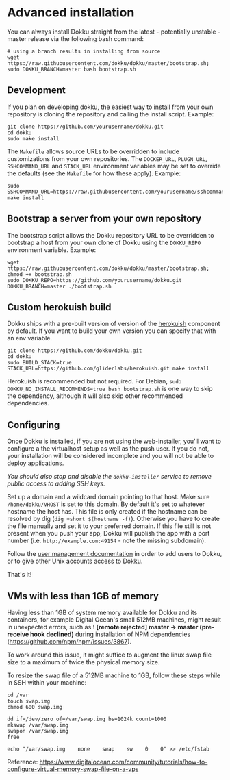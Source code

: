 # Advanced installation

You can always install Dokku straight from the latest - potentially unstable - master release via the following bash command:

```shell
# using a branch results in installing from source
wget https://raw.githubusercontent.com/dokku/dokku/master/bootstrap.sh;
sudo DOKKU_BRANCH=master bash bootstrap.sh
```

## Development

If you plan on developing dokku, the easiest way to install from your own repository is cloning the repository and calling the install script. Example:

```shell
git clone https://github.com/yourusername/dokku.git
cd dokku
sudo make install
```

The `Makefile` allows source URLs to be overridden to include customizations from your own repositories. The `DOCKER_URL`, `PLUGN_URL`, `SSHCOMMAND_URL` and `STACK_URL` environment variables may be set to override the defaults (see the `Makefile` for how these apply). Example:

```shell
sudo SSHCOMMAND_URL=https://raw.githubusercontent.com/yourusername/sshcommand/master/sshcommand make install
```

## Bootstrap a server from your own repository

The bootstrap script allows the Dokku repository URL to be overridden to bootstrap a host from your own clone of Dokku using the `DOKKU_REPO` environment variable. Example:

```shell
wget https://raw.githubusercontent.com/dokku/dokku/master/bootstrap.sh;
chmod +x bootstrap.sh
sudo DOKKU_REPO=https://github.com/yourusername/dokku.git DOKKU_BRANCH=master ./bootstrap.sh
```

## Custom herokuish build

Dokku ships with a pre-built version of version of the [herokuish](https://github.com/gliderlabs/herokuish) component by default. If you want to build your own version you can specify that with an env variable.

```shell
git clone https://github.com/dokku/dokku.git
cd dokku
sudo BUILD_STACK=true STACK_URL=https://github.com/gliderlabs/herokuish.git make install
```

Herokuish is recommended but not required. For Debian, `sudo DOKKU_NO_INSTALL_RECOMMENDS=true bash bootstrap.sh` is one way to skip the dependency, although it will also skip other recommended dependencies.

## Configuring

Once Dokku is installed, if you are not using the web-installer, you'll want to configure a the virtualhost setup as well as the push user. If you do not, your installation will be considered incomplete and you will not be able to deploy applications.

*You should also stop and disable the `dokku-installer` service to remove public access to adding SSH keys.*

Set up a domain and a wildcard domain pointing to that host. Make sure `/home/dokku/VHOST` is set to this domain. By default it's set to whatever hostname the host has. This file is only created if the hostname can be resolved by dig (`dig +short $(hostname -f)`). Otherwise you have to create the file manually and set it to your preferred domain. If this file still is not present when you push your app, Dokku will publish the app with a port number (i.e. `http://example.com:49154` - note the missing subdomain).

Follow the [user management documentation](/docs/deployment/user-management.md) in order to add users to Dokku, or to give other Unix accounts access to Dokku.

That's it!

## VMs with less than 1GB of memory

Having less than 1GB of system memory available for Dokku and its containers, for example Digital Ocean's small 512MB machines, might result in unexpected errors, such as **! [remote rejected] master -> master (pre-receive hook declined)** during installation of NPM dependencies (https://github.com/npm/npm/issues/3867).

To work around this issue, it might suffice to augment the linux swap file size to a maximum of twice the physical memory size.

To resize the swap file of a 512MB machine to 1GB, follow these steps while in SSH within your machine:

```shell
cd /var
touch swap.img
chmod 600 swap.img

dd if=/dev/zero of=/var/swap.img bs=1024k count=1000
mkswap /var/swap.img
swapon /var/swap.img
free

echo "/var/swap.img    none    swap    sw    0    0" >> /etc/fstab
```
Reference: https://www.digitalocean.com/community/tutorials/how-to-configure-virtual-memory-swap-file-on-a-vps
